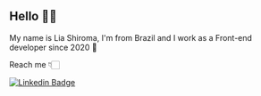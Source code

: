 ## Hello 👋🏻

My name is Lia Shiroma, I'm from Brazil and I work as a Front-end developer since 2020 🙋

Reach me 👇🏻

[![Linkedin Badge](https://img.shields.io/badge/-Lia%20Shiroma-blue?style=flat-square&logo=Linkedin&logoColor=white&link=www.linkedin.com/in/lia-shiroma/)](www.linkedin.com/in/lia-shiroma/) 
